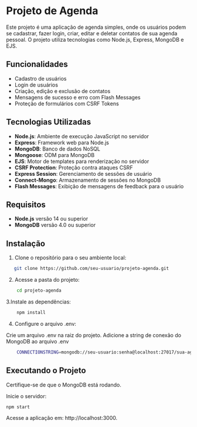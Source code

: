 # Projeto de Agenda

Este projeto é uma aplicação de agenda simples, onde os usuários podem se cadastrar, fazer login, criar, editar e deletar contatos de sua agenda pessoal. O projeto utiliza tecnologias como Node.js, Express, MongoDB e EJS.

## Funcionalidades

- Cadastro de usuários
- Login de usuários
- Criação, edição e exclusão de contatos
- Mensagens de sucesso e erro com Flash Messages
- Proteção de formulários com CSRF Tokens

## Tecnologias Utilizadas

- **Node.js**: Ambiente de execução JavaScript no servidor
- **Express**: Framework web para Node.js
- **MongoDB**: Banco de dados NoSQL
- **Mongoose**: ODM para MongoDB
- **EJS**: Motor de templates para renderização no servidor
- **CSRF Protection**: Proteção contra ataques CSRF
- **Express Session**: Gerenciamento de sessões de usuário
- **Connect-Mongo**: Armazenamento de sessões no MongoDB
- **Flash Messages**: Exibição de mensagens de feedback para o usuário

## Requisitos

- **Node.js** versão 14 ou superior
- **MongoDB** versão 4.0 ou superior

## Instalação

1. Clone o repositório para o seu ambiente local:
```bash
   git clone https://github.com/seu-usuario/projeto-agenda.git
```

2. Acesse a pasta do projeto:
```bash
    cd projeto-agenda
```

3.Instale as dependências:
```bash
    npm install
```

4. Configure o arquivo .env:

Crie um arquivo .env na raiz do projeto.
Adicione a string de conexão do MongoDB ao arquivo .env

```bash
    CONNECTIONSTRING=mongodb://seu-usuario:senha@localhost:27017/sua-agenda
```

## Executando o Projeto
Certifique-se de que o MongoDB está rodando.

Inicie o servidor:
```bash
npm start
```

Acesse a aplicação em: http://localhost:3000.